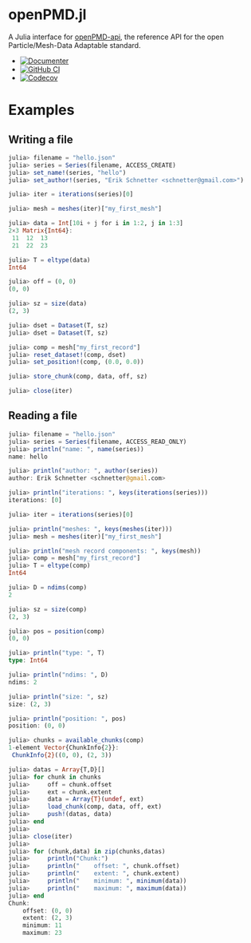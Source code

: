 # openPMD.jl

A Julia interface for
[openPMD-api](https://github.com/openPMD/openPMD-api), the reference
API for the open Particle/Mesh-Data Adaptable standard.

* [![Documenter](https://img.shields.io/badge/docs-dev-blue.svg)](https://eschnett.github.io/openPMD.jl/dev)
* [![GitHub
  CI](https://github.com/eschnett/openPMD.jl/workflows/CI/badge.svg)](https://github.com/eschnett/openPMD.jl/actions)
* [![Codecov](https://codecov.io/gh/eschnett/openPMD.jl/branch/main/graph/badge.svg)](https://codecov.io/gh/eschnett/openPMD.jl)

# Examples

## Writing a file

```Julia
julia> filename = "hello.json"
julia> series = Series(filename, ACCESS_CREATE)
julia> set_name!(series, "hello")
julia> set_author!(series, "Erik Schnetter <schnetter@gmail.com>")

julia> iter = iterations(series)[0]

julia> mesh = meshes(iter)["my_first_mesh"]

julia> data = Int[10i + j for i in 1:2, j in 1:3]
2×3 Matrix{Int64}:
 11  12  13
 21  22  23

julia> T = eltype(data)
Int64

julia> off = (0, 0)
(0, 0)

julia> sz = size(data)
(2, 3)

julia> dset = Dataset(T, sz)
julia> dset = Dataset(T, sz)

julia> comp = mesh["my_first_record"]
julia> reset_dataset!(comp, dset)
julia> set_position!(comp, (0.0, 0.0))

julia> store_chunk(comp, data, off, sz)

julia> close(iter)
```

## Reading a file

```Julia
julia> filename = "hello.json"
julia> series = Series(filename, ACCESS_READ_ONLY)
julia> println("name: ", name(series))
name: hello

julia> println("author: ", author(series))
author: Erik Schnetter <schnetter@gmail.com>

julia> println("iterations: ", keys(iterations(series)))
iterations: [0]

julia> iter = iterations(series)[0]

julia> println("meshes: ", keys(meshes(iter)))
julia> mesh = meshes(iter)["my_first_mesh"]

julia> println("mesh record components: ", keys(mesh))
julia> comp = mesh["my_first_record"]
julia> T = eltype(comp)
Int64

julia> D = ndims(comp)
2

julia> sz = size(comp)
(2, 3)

julia> pos = position(comp)
(0, 0)

julia> println("type: ", T)
type: Int64

julia> println("ndims: ", D)
ndims: 2

julia> println("size: ", sz)
size: (2, 3)

julia> println("position: ", pos)
position: (0, 0)

julia> chunks = available_chunks(comp)
1-element Vector{ChunkInfo{2}}:
 ChunkInfo{2}((0, 0), (2, 3))

julia> datas = Array{T,D}[]
julia> for chunk in chunks
julia>     off = chunk.offset
julia>     ext = chunk.extent
julia>     data = Array{T}(undef, ext)
julia>     load_chunk(comp, data, off, ext)
julia>     push!(datas, data)
julia> end
julia> 
julia> close(iter)
julia> 
julia> for (chunk,data) in zip(chunks,datas)
julia>     println("Chunk:")
julia>     println("    offset: ", chunk.offset)
julia>     println("    extent: ", chunk.extent)
julia>     println("    minimum: ", minimum(data))
julia>     println("    maximum: ", maximum(data))
julia> end
Chunk:
    offset: (0, 0)
    extent: (2, 3)
    minimum: 11
    maximum: 23
```
